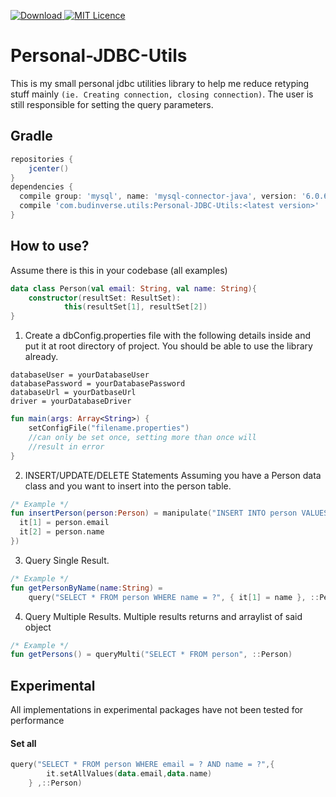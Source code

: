  [ ![Download](https://api.bintray.com/packages/budinverse/utils/JDBCUtils/images/download.svg) ](https://bintray.com/budinverse/utils/JDBCUtils/_latestVersion)
 [![MIT Licence](https://badges.frapsoft.com/os/mit/mit.svg?v=103)](https://opensource.org/licenses/mit-license.php)
 
# Personal-JDBC-Utils
This is my small personal jdbc utilities library to help me reduce retyping stuff mainly `(ie. Creating connection, closing connection)`.
The user is still responsible for setting the query parameters.
## Gradle
```groovy
repositories {
    jcenter()
}
dependencies {
  compile group: 'mysql', name: 'mysql-connector-java', version: '6.0.6' //depends on the driver you need
  compile 'com.budinverse.utils:Personal-JDBC-Utils:<latest version>'
}

```

## How to use?

Assume there is this in your codebase (all examples)
```kotlin
data class Person(val email: String, val name: String){
    constructor(resultSet: ResultSet):
            this(resultSet[1], resultSet[2])
}

```


1. Create a dbConfig.properties file with the following details inside and put it at root directory of project. You should be able to 
use the library already.
```properties
databaseUser = yourDatabaseUser
databasePassword = yourDatabasePassword
databaseUrl = yourDatbaseUrl
driver = yourDatabaseDriver
```

```kotlin
fun main(args: Array<String>) {
    setConfigFile("filename.properties") 
    //can only be set once, setting more than once will
    //result in error
}
```

2. INSERT/UPDATE/DELETE Statements
Assuming you have a Person data class and you want to insert into the person table.
```kotlin
/* Example */
fun insertPerson(person:Person) = manipulate("INSERT INTO person VALUES (?,?)",{
  it[1] = person.email
  it[2] = person.name
})
```

3. Query Single Result.

```kotlin
/* Example */
fun getPersonByName(name:String) = 
    query("SELECT * FROM person WHERE name = ?", { it[1] = name }, ::Person)
```

4. Query Multiple Results.
Multiple results returns and arraylist of said object
```kotlin
/* Example */
fun getPersons() = queryMulti("SELECT * FROM person", ::Person)
```

## Experimental
All implementations in experimental packages have not been tested for performance

#### Set all 
```kotlin
query("SELECT * FROM person WHERE email = ? AND name = ?",{
        it.setAllValues(data.email,data.name)
    } ,::Person)
```

